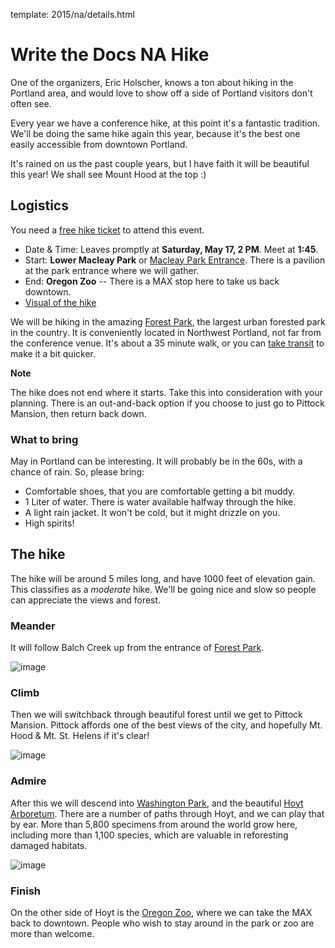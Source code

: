 template: 2015/na/details.html


Write the Docs NA Hike
======================

One of the organizers, Eric Holscher, knows a ton about hiking in the
Portland area, and would love to show off a side of Portland visitors
don't often see.

Every year we have a conference hike,
at this point it's a fantastic tradition.
We'll be doing the same hike again this year,
because it's the best one easily accessible from downtown Portland.

It's rained on us the past couple years,
but I have faith it will be beautiful this year!
We shall see Mount Hood at the top :)


Logistics
---------

You need a [free hike
ticket](https://ti.to/writethedocs/write-the-docs-hike)
to attend this event.

-   Date & Time: Leaves promptly at **Saturday, May 17, 2 PM**. Meet at
    **1:45**.
-   Start: **Lower Macleay Park** or [Macleay Park
    Entrance](https://maps.google.com/maps?q=Macleay+Park+Entrance&fb=1&gl=us&hq=Macleay+Park+Entrance&hnear=0x54950b0b7da97427:0x1c36b9e6f6d18591,Portland,+OR&cid=0,0,16280654545704357032&t=m&z=16&iwloc=A).
    There is a pavilion at the park entrance where we will gather.
-   End: **Oregon Zoo** -- There is a MAX stop here to take us back
    downtown.
-   [Visual of the
    hike](https://maps.google.com/maps?saddr=MacLeay+Park+Entrance,+NW+Upshur+St,+Portland,+OR&daddr=45.527373,-122.718589+to:45.5225885,-122.717297+to:oregon+zoo&hl=en&ll=45.52448,-122.717757&spn=0.023933,0.032358&sll=45.522345,-122.712822&sspn=0.023934,0.032358&geocode=FYLStgIdMI6v-CGojI77DIHw4SnVqz2N6QmVVDGojI77DIHw4Q%3BFU2xtgIdg3av-CmRNoxzkQmVVDFxAN8jMh2eKQ%3BFZyetgIdj3uv-CnD2fb_jgmVVDHuWX9DnHsevQ%3BFZpttgIdAoGv-CEm_N2esCDn5ykFuFa4LgqVVDEm_N2esCDn5w&oq=macleay+park&gl=us&dirflg=w&mra=dpe&mrsp=2&sz=15&via=1,2&t=m&z=15)

We will be hiking in the amazing [Forest
Park](http://www.forestparkconservancy.org/), the largest urban forested
park in the country. It is conveniently located in Northwest Portland,
not far from the conference venue. It's about a 35 minute walk, or you
can [take
transit](https://www.google.com/maps/dir/Crystal+Ballroom,+1332+W+Burnside+St,+Portland,+OR+97209,+United+States/MacLeay+Park+Entrance,+Northwest+Upshur+Street,+Portland,+OR/@45.5290603,-122.707244,15z/data=!3m1!4b1!4m14!4m13!1m5!1m1!1s0x54950a02e43decb9:0xe289ad93ad758c66!2m2!1d-122.68483!2d45.522785!1m5!1m1!1s0x549509e98d3dabd5:0xe1f0810cfb8e8ca8!2m2!1d-122.712528!2d45.535874!3e3?hl=en)
to make it a bit quicker.

**Note**

The hike does not end where it starts. Take this into consideration with your planning.
There is an out-and-back option if you choose to just go to
Pittock Mansion, then return back down.


### What to bring

May in Portland can be interesting. It will probably be in the 60s, with
a chance of rain. So, please bring:

-   Comfortable shoes, that you are comfortable getting a bit muddy.
-   1 Liter of water. There is water available halfway through the hike.
-   A light rain jacket. It won't be cold, but it might drizzle on you.
-   High spirits!

The hike
--------

The hike will be around 5 miles long, and have 1000 feet of elevation
gain. This classifies as a *moderate* hike. We'll be going nice and slow
so people can appreciate the views and forest.

### Meander

It will follow Balch Creek up from the entrance of [Forest
Park](http://www.forestparkconservancy.org/).

![image](/img/balch.jpg)

### Climb

Then we will switchback through beautiful forest until we get to Pittock
Mansion. Pittock affords one of the best views of the city, and
hopefully Mt. Hood & Mt. St. Helens if it's clear!

![image](/img/pittock.jpg)

### Admire

After this we will descend into [Washington
Park](http://washingtonparkpdx.org/), and the beautiful [Hoyt
Arboretum](http://www.hoytarboretum.org/). There are a number of paths
through Hoyt, and we can play that by ear. More than 5,800 specimens
from around the world grow here, including more than 1,100 species,
which are valuable in reforesting damaged habitats.

![image](/img/hoyt.png)

### Finish

On the other side of Hoyt is the [Oregon
Zoo](http://www.oregonzoo.org/), where we can take the MAX back to
downtown. People who wish to stay around in the park or zoo are more
than welcome.
